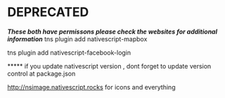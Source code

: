 #  DEPRECATED

*****These both have permissons please check the websites for additional information*****
tns plugin add nativescript-mapbox

tns plugin add nativescript-facebook-login

***** if you update nativescript version , dont forget to update version control at package.json 


http://nsimage.nativescript.rocks for icons and everything
